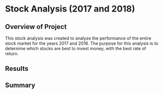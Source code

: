 # Stock Analysis (2017 and 2018)

## Overview of Project
This stock analysis was created to analyze the performance of the entire stock market for the years 2017 and 2018. The purpose for this analysis is to determine which stocks are best to invest money, with the best rate of return.


## Results
### 

## Summary